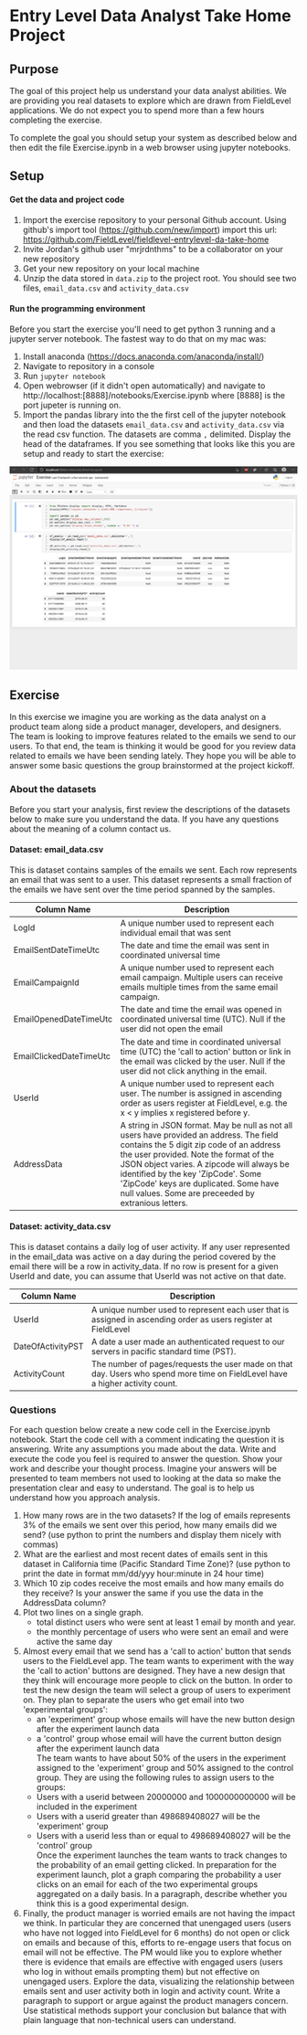 # Entry Level Data Analyst Take Home Project

## Purpose
The goal of this project help us understand your data analyst abilities.
We are providing you real datasets to explore which are drawn from FieldLevel applications.
We do not expect you to spend more than a few hours completing the exercise.

To complete the goal you should setup your system as described below and then edit the file Exercise.ipynb in a web browser using jupyter notebooks.

## Setup
#### Get the data and project code
1. Import the exercise repository to your personal Github account. Using github's import tool (https://github.com/new/import) import this url: https://github.com/FieldLevel/fieldlevel-entrylevel-da-take-home
1. Invite Jordan's github user "mrjrdnthms" to be a collaborator on your new repository
1. Get your new repository on your local machine
1. Unzip the data stored in `data.zip` to the project root. You should see two files, `email_data.csv` and `activity_data.csv`  

#### Run the programming environment
Before you start the exercise you'll need to get python 3 running and a jupyter server notebook.
The fastest way to do that on my mac was:

1. Install anaconda (https://docs.anaconda.com/anaconda/install/)
1. Navigate to repository in a console
1. Run `jupyter notebook`
1. Open webrowser (if it didn't open automatically) and navigate to http://localhost:[8888]/notebooks/Exercise.ipynb where [8888] is the port jupeter is running on.
1. Import the pandas library into the the first cell of the jupyter notebook and then load the datasets `email_data.csv` and `activity_data.csv` via the read csv function. The datasets are comma `,` delimited. 
Display the head of the dataframes. 
If you see something that looks like this you are setup and ready to start the exercise:

![Complete Setup](docs/SetupCompleteScreenShot.png)

## Exercise
In this exercise we imagine you are working as the data analyst on a product team along side a product manager, developers, and designers. 
The team is looking to improve features related to the emails we send to our users.
To that end, the team is thinking it would be good for you review data related to emails we have been sending lately. 
They hope you will be able to answer some basic questions the group brainstormed at the project kickoff.

### About the datasets
Before you start your analysis, first review the descriptions of the datasets below to make sure you understand the data. If you have any questions about the meaning of a column contact us.
#### Dataset: email_data.csv
This is dataset contains samples of the emails we sent.
Each row represents an email that was sent to a user.
This dataset represents a small fraction of the emails we have sent over the time period spanned by the samples.

Column Name | Description
--- | ---
LogId | A unique number used to represent each individual email that was sent
EmailSentDateTimeUtc | The date and time the email was sent in coordinated universal time
EmailCampaignId | A unique number used to represent each email campaign. Multiple users can receive emails multiple times from the same email campaign.
EmailOpenedDateTimeUtc | The date and time the email was opened in coordinated universal time (UTC). Null if the user did not open the email
EmailClickedDateTimeUtc | The date and time in coordinated universal time (UTC) the 'call to action' button or link in the email was clicked by the user. Null if the user did not click anything in the email.
UserId | A unique number used to represent each user. The number is assigned in ascending order as users register at FieldLevel, e.g. the x < y implies x registered before y.
AddressData | A string in JSON format. May be null as not all users have provided an address. The field contains the 5 digit zip code of an address the user provided. Note the format of the JSON object varies. A zipcode will always be identified by the key 'ZipCode'. Some 'ZipCode' keys are duplicated. Some have null values. Some are preceeded by extranious letters.

#### Dataset: activity_data.csv
This is dataset contains a daily log of user activity. If any user represented in the email_data was active on a day during the period covered by the email there will be a row in activity_data. If no row is present for a given UserId and date, you can assume that UserId was not active on that date. 

Column Name | Description
--- | ---
UserId | A unique number used to represent each user that is assigned in ascending order as users register at FieldLevel
DateOfActivityPST | A date a user made an authenticated request to our servers in pacific standard time (PST).
ActivityCount | The number of pages/requests the user made on that day. Users who spend more time on FieldLevel have a higher activity count.

### Questions
For each question below create a new code cell in the Exercise.ipynb notebook. 
Start the code cell with a comment indicating the question it is answering. 
Write any assumptions you made about the data.
Write and execute the code you feel is required to answer the question.
Show your work and describe your thought process.
Imagine your answers will be presented to team members not used to looking at the data so make the presentation clear and easy to understand.
The goal is to help us understand how you approach analysis.
1. How many rows are in the two datasets? 
If the log of emails represents 3% of the emails we sent over this period, how many emails did we send?
(use python to print the numbers and display them nicely with commas)
1. What are the earliest and most recent dates of emails sent in this dataset in California time (Pacific Standard Time Zone)? (use python to print the date in format mm/dd/yyy hour:minute in 24 hour time)
1. Which 10 zip codes receive the most emails and how many emails do they receive? Is your answer the same if you use the data in the AddressData column?
1. Plot two lines on a single graph. 
    - total distinct users who were sent at least 1 email by month and year.
    - the monthly percentage of users who were sent an email and were active the same day
1. Almost every email that we send has a 'call to action' button that sends users to the FieldLevel app.
The team wants to experiment with the way the 'call to action' buttons are designed.
They have a new design that they think will encourage more people to click on the button.
In order to test the new design the team will select a group of users to experiment on.
They plan to separate the users who get email into two 'experimental groups':
    - an 'experiment' group whose emails will have the new button design after the experiment launch data
    - a 'control' group whose email will have the current button design after the experiment launch data    
The team wants to have about 50% of the users in the experiment assigned to the 'experiment' group and 50% assigned to the control group.
They are using the following rules to assign users to the groups:
    - Users with a userid between 20000000 and 1000000000000 will be included in the experiment
    - Users with a userid greater than 498689408027 will be the 'experiment' group
    - Users with a userid less than or equal to 498689408027 will be the 'control' group    
Once the experiment launches the team wants to track changes to the probability of an email getting clicked.
In preparation for the experiment launch, plot a graph comparing the probability a user clicks on an email for each of the two experimental groups aggregated on a daily basis.
In a paragraph, describe whether you think this is a good experimental design.
1. Finally, the product manager is worried emails are not having the impact we think.
In particular they are concerned that unengaged users (users who have not logged into FieldLevel for 6 months) do not open or click on emails and because of this, efforts to re-engage users that focus on email will not be effective. 
The PM would like you to explore whether there is evidence that emails are effective with engaged users (users who log in without emails prompting them) but not effective on unengaged users.
Explore the data, visualizing the relationship between emails sent and user activity both in login and activity count.
Write a paragraph to support or argue against the product managers concern.
Use statistical methods support your conclusion but balance that with plain language that non-technical users can understand.
